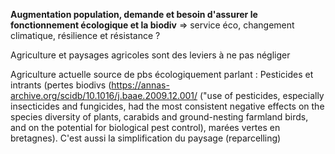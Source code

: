 **Augmentation population, demande et besoin d'assurer le fonctionnement écologique et la biodiv** => service éco, changement climatique, résilience et résistance ?

Agriculture et paysages agricoles sont des leviers à ne pas négliger

Agriculture actuelle source de pbs écologiquement parlant : 
Pesticides et intrants (pertes biodivs (https://annas-archive.org/scidb/10.1016/j.baae.2009.12.001/ ("use of pesticides, especially insecticides and fungicides, had the most consistent negative effects on the species diversity of plants, carabids and ground-nesting farmland birds, and on
the potential for biological pest control), marées vertes en bretagnes).
C'est aussi la simplification du paysage (reparcelling) 